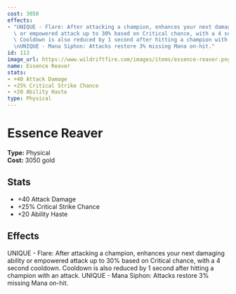 ```yaml
---
cost: 3050
effects:
- "UNIQUE - Flare: After attacking a champion, enhances your next damaging ability\
  \ or empowered attack up to 30% based on Critical chance, with a 4 second cooldown.\
  \ Cooldown is also reduced by 1 second after hitting a champion with an attack.\r\
  \nUNIQUE - Mana Siphon: Attacks restore 3% missing Mana on-hit."
id: 113
image_url: https://www.wildriftfire.com/images/items/essence-reaver.png
name: Essence Reaver
stats:
- +40 Attack Damage
- +25% Critical Strike Chance
- +20 Ability Haste
type: Physical
---
```


# Essence Reaver

**Type:** Physical  
**Cost:** 3050 gold

## Stats

- +40 Attack Damage
- +25% Critical Strike Chance
- +20 Ability Haste

## Effects

UNIQUE - Flare: After attacking a champion, enhances your next damaging ability or empowered attack up to 30% based on Critical chance, with a 4 second cooldown. Cooldown is also reduced by 1 second after hitting a champion with an attack.
UNIQUE - Mana Siphon: Attacks restore 3% missing Mana on-hit.

